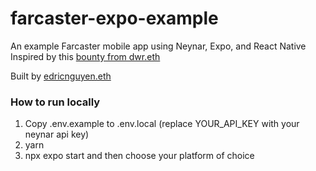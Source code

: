 # farcaster-expo-example

An example Farcaster mobile app using Neynar, Expo, and React Native
Inspired by this [bounty from dwr.eth](https://warpcast.com/dwr.eth/0x5727a985)

Built by [edricnguyen.eth](https://warpcast.com/edricnguyen.eth)

### How to run locally
1. Copy .env.example to .env.local (replace YOUR_API_KEY with your neynar api key)
2. yarn
3. npx expo start and then choose your platform of choice